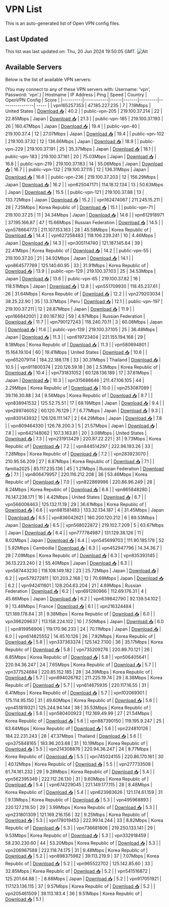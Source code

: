 # VPN List

This is an auto-generated list of Open VPN config files.

## Last Updated

This list was last updated on: Thu, 20 Jun 2024 19:50:05 GMT.
![Alt](https://repobeats.axiom.co/api/embed/186b98318ef1479477931607c1ad7d823f12451f.svg "Repobeats analytics image")

## Available Servers

Below is the list of available VPN servers:

(You may connect to any of these VPN servers with: Username: 'vpn', Password: 'vpn'.)
| Hostname | IP Address | Ping | Speed | Country | OpenVPN Config | Score |
|----------|------------|------|-------|---------|----------------| ----- |
| vpn165257353 | 47.185.227.235 | 7 | 7.19Mbps | United States | [Download 📥](./configs/server_0_US.ovpn) | 40.2 |
| public-vpn-205 | 219.100.37.214 | 22 | 22.85Mbps | Japan | [Download 📥](./configs/server_1_JP.ovpn) | 21.3 |
| public-vpn-185 | 219.100.37.193 | 26 | 160.47Mbps | Japan | [Download 📥](./configs/server_2_JP.ovpn) | 19.4 |
| public-vpn-40 | 219.100.37.4 | 12 | 27.07Mbps | Japan | [Download 📥](./configs/server_3_JP.ovpn) | 19.4 |
| public-vpn-102 | 219.100.37.32 | 12 | 136.66Mbps | Japan | [Download 📥](./configs/server_4_JP.ovpn) | 18.9 |
| public-vpn-229 | 219.100.37.191 | 25 | 35.37Mbps | Japan | [Download 📥](./configs/server_5_JP.ovpn) | 18.1 |
| public-vpn-183 | 219.100.37.161 | 20 | 75.03Mbps | Japan | [Download 📥](./configs/server_6_JP.ovpn) | 16.8 |
| public-vpn-219 | 219.100.37.183 | 14 | 55.06Mbps | Japan | [Download 📥](./configs/server_7_JP.ovpn) | 16.7 |
| public-vpn-132 | 219.100.37.115 | 12 | 136.31Mbps | Japan | [Download 📥](./configs/server_8_JP.ovpn) | 16.6 |
| public-vpn-236 | 219.100.37.203 | 12 | 156.29Mbps | Japan | [Download 📥](./configs/server_9_JP.ovpn) | 16.2 |
| vpn625047171 | 114.18.12.134 | 13 | 50.63Mbps | Japan | [Download 📥](./configs/server_10_JP.ovpn) | 15.5 |
| public-vpn-121 | 219.100.37.88 | 13 | 133.72Mbps | Japan | [Download 📥](./configs/server_11_JP.ovpn) | 15.2 |
| vpn162474067 | 211.245.15.211 | 28 | 7.25Mbps | Korea Republic of | [Download 📥](./configs/server_12_KR.ovpn) | 15.1 |
| public-vpn-71 | 219.100.37.25 | 11 | 34.34Mbps | Japan | [Download 📥](./configs/server_13_JP.ovpn) | 14.6 |
| vpn612918971 | 37.195.166.87 | 47 | 15.66Mbps | Russian Federation | [Download 📥](./configs/server_14_RU.ovpn) | 14.5 |
| vpn578664773 | 211.107.153.163 | 28 | 45.58Mbps | Korea Republic of | [Download 📥](./configs/server_15_KR.ovpn) | 14.4 |
| vpn627258483 | 118.106.239.241 | 10 | 4.46Mbps | Japan | [Download 📥](./configs/server_16_JP.ovpn) | 14.3 |
| vpn305114740 | 121.187.145.64 | 39 | 22.41Mbps | Korea Republic of | [Download 📥](./configs/server_17_KR.ovpn) | 14.2 |
| public-vpn-55 | 219.100.37.20 | 21 | 34.92Mbps | Japan | [Download 📥](./configs/server_18_JP.ovpn) | 14.1 |
| vpn864577769 | 125.140.60.95 | 33 | 31.91Mbps | Korea Republic of | [Download 📥](./configs/server_19_KR.ovpn) | 13.9 |
| public-vpn-129 | 219.100.37.103 | 25 | 34.53Mbps | Japan | [Download 📥](./configs/server_20_JP.ovpn) | 13.6 |
| public-vpn-65 | 219.100.37.82 | 16 | 118.51Mbps | Japan | [Download 📥](./configs/server_21_JP.ovpn) | 12.8 |
| vpn551709930 | 118.45.237.61 | 26 | 31.64Mbps | Korea Republic of | [Download 📥](./configs/server_22_KR.ovpn) | 12.2 |
| vpn279203034 | 38.25.22.90 | 35 | 13.37Mbps | Peru | [Download 📥](./configs/server_23_PE.ovpn) | 12.1 |
| public-vpn-197 | 219.100.37.211 | 12 | 28.87Mbps | Japan | [Download 📥](./configs/server_24_JP.ovpn) | 11.9 |
| vpn166842001 | 2.60.167.162 | 59 | 4.97Mbps | Russian Federation | [Download 📥](./configs/server_25_RU.ovpn) | 11.7 |
| vpn790127243 | 118.240.70.11 | 3 | 60.08Mbps | Japan | [Download 📥](./configs/server_26_JP.ovpn) | 11.6 |
| public-vpn-139 | 219.100.37.105 | 25 | 36.48Mbps | Japan | [Download 📥](./configs/server_27_JP.ovpn) | 11.3 |
| vpn619723404 | 221.155.194.168 | 29 | 8.18Mbps | Korea Republic of | [Download 📥](./configs/server_28_KR.ovpn) | 11.3 |
| vpn580694801 | 15.164.19.104 | 60 | 19.41Mbps | United States | [Download 📥](./configs/server_29_US.ovpn) | 10.6 |
| vpn652079114 | 184.22.188.178 | 33 | 30.31Mbps | Thailand | [Download 📥](./configs/server_30_TH.ovpn) | 10.5 |
| vpn911800374 | 220.126.59.18 | 36 | 2.53Mbps | Korea Republic of | [Download 📥](./configs/server_31_KR.ovpn) | 10.4 |
| vpn731831052 | 60.128.136.189 | 17 | 37.81Mbps | Japan | [Download 📥](./configs/server_32_JP.ovpn) | 10.3 |
| vpn315686646 | 211.47.106.105 | 44 | 2.29Mbps | Korea Republic of | [Download 📥](./configs/server_33_KR.ovpn) | 10.0 |
| vpn253087089 | 39.116.30.88 | 34 | 9.56Mbps | Korea Republic of | [Download 📥](./configs/server_34_KR.ovpn) | 9.7 |
| vpn838941532 | 125.52.75.51 | 17 | 68.19Mbps | Japan | [Download 📥](./configs/server_35_JP.ovpn) | 9.4 |
| vpn289746052 | 60.120.76.129 | 7 | 6.77Mbps | Japan | [Download 📥](./configs/server_36_JP.ovpn) | 9.3 |
| vpn830143932 | 126.126.111.147 | 2 | 64.29Mbps | Japan | [Download 📥](./configs/server_37_JP.ovpn) | 7.8 |
| vpn809464330 | 126.78.200.3 | 5 | 21.57Mbps | Japan | [Download 📥](./configs/server_38_JP.ovpn) | 7.8 |
| vpn642148062 | 107.3.163.81 | 20 | 3.08Mbps | United States | [Download 📥](./configs/server_39_US.ovpn) | 7.3 |
| vpn231913429 | 220.87.22.221 | 31 | 9.73Mbps | Korea Republic of | [Download 📥](./configs/server_40_KR.ovpn) | 7.2 |
| vpn844514297 | 222.98.193.26 | 33 | 7.28Mbps | Korea Republic of | [Download 📥](./configs/server_41_KR.ovpn) | 7.2 |
| vpn283923070 | 210.95.56.209 | 27 | 8.87Mbps | Korea Republic of | [Download 📥](./configs/server_42_KR.ovpn) | 7.1 |
| familia2025 | 85.117.235.136 | 45 | 1.21Mbps | Russian Federation | [Download 📥](./configs/server_43_RU.ovpn) | 7.1 |
| vpn806479957 | 220.116.212.208 | 36 | 53.46Mbps | Korea Republic of | [Download 📥](./configs/server_44_KR.ovpn) | 7.0 |
| vpn822869996 | 220.86.96.249 | 28 | 8.24Mbps | Korea Republic of | [Download 📥](./configs/server_45_KR.ovpn) | 6.8 |
| vpn865848280 | 76.147.238.171 | 16 | 4.42Mbps | United States | [Download 📥](./configs/server_46_US.ovpn) | 6.7 |
| vpn566008463 | 125.132.11.19 | 29 | 36.61Mbps | Korea Republic of | [Download 📥](./configs/server_47_KR.ovpn) | 6.6 |
| vpn981581483 | 133.32.134.187 | 4 | 31.45Mbps | Japan | [Download 📥](./configs/server_48_JP.ovpn) | 6.5 |
| vpn836042621 | 180.200.120.212 | 6 | 89.53Mbps | Japan | [Download 📥](./configs/server_49_JP.ovpn) | 6.5 |
| vpn568022872 | 219.102.7.209 | 5 | 63.67Mbps | Japan | [Download 📥](./configs/server_50_JP.ovpn) | 6.4 |
| vpn777784987 | 131.129.38.126 | 11 | 8.02Mbps | Japan | [Download 📥](./configs/server_51_JP.ovpn) | 6.4 |
| vpn545699703 | 111.90.185.178 | 52 | 5.92Mbps | Cambodia | [Download 📥](./configs/server_52_KH.ovpn) | 6.3 |
| vpn452947796 | 14.34.36.7 | 28 | 7.09Mbps | Korea Republic of | [Download 📥](./configs/server_53_KR.ovpn) | 6.3 |
| vpn835393145 | 36.13.223.240 | 2 | 55.40Mbps | Japan | [Download 📥](./configs/server_54_JP.ovpn) | 6.3 |
| vpn587443230 | 118.108.149.182 | 23 | 25.72Mbps | Japan | [Download 📥](./configs/server_55_JP.ovpn) | 6.2 |
| vpn579272811 | 101.203.2.168 | 12 | 70.69Mbps | Japan | [Download 📥](./configs/server_56_JP.ovpn) | 6.2 |
| vpn942411601 | 128.204.63.204 | 21 | 4.69Mbps | Russian Federation | [Download 📥](./configs/server_57_RU.ovpn) | 6.2 |
| vpn691280966 | 112.69.176.31 | 4 | 45.66Mbps | Japan | [Download 📥](./configs/server_58_JP.ovpn) | 6.2 |
| vpn639842790 | 92.139.54.102 | 9 | 13.46Mbps | France | [Download 📥](./configs/server_59_FR.ovpn) | 6.1 |
| vpn216324484 | 121.189.178.84 | 31 | 9.38Mbps | Korea Republic of | [Download 📥](./configs/server_60_KR.ovpn) | 6.0 |
| vpn396209637 | 113.158.224.102 | 10 | 7.50Mbps | Japan | [Download 📥](./configs/server_61_JP.ovpn) | 6.0 |
| vpn819956906 | 119.170.96.233 | 24 | 70.11Mbps | Japan | [Download 📥](./configs/server_62_JP.ovpn) | 6.0 |
| vpn614825552 | 14.45.10.126 | 26 | 7.92Mbps | Korea Republic of | [Download 📥](./configs/server_63_KR.ovpn) | 5.8 |
| vpn337363374 | 125.142.7.100 | 36 | 35.17Mbps | Korea Republic of | [Download 📥](./configs/server_64_KR.ovpn) | 5.8 |
| vpn735209276 | 220.89.70.121 | 26 | 6.85Mbps | Korea Republic of | [Download 📥](./configs/server_65_KR.ovpn) | 5.8 |
| vpn506405641 | 220.94.36.247 | 24 | 7.65Mbps | Korea Republic of | [Download 📥](./configs/server_66_KR.ovpn) | 5.7 |
| vpn377524684 | 220.85.152.185 | 28 | 34.39Mbps | Korea Republic of | [Download 📥](./configs/server_67_KR.ovpn) | 5.7 |
| vpn894026782 | 211.225.19.74 | 29 | 8.38Mbps | Korea Republic of | [Download 📥](./configs/server_68_KR.ovpn) | 5.7 |
| vpn614675935 | 220.117.16.55 | 31 | 6.41Mbps | Korea Republic of | [Download 📥](./configs/server_69_KR.ovpn) | 5.7 |
| vpn102069301 | 175.114.95.150 | 31 | 49.60Mbps | Korea Republic of | [Download 📥](./configs/server_70_KR.ovpn) | 5.6 |
| vpn451819321 | 125.244.94.144 | 38 | 35.53Mbps | Korea Republic of | [Download 📥](./configs/server_71_KR.ovpn) | 5.6 |
| vpn580400923 | 112.169.49.99 | 27 | 21.54Mbps | Korea Republic of | [Download 📥](./configs/server_72_KR.ovpn) | 5.6 |
| vpn887390150 | 119.195.9.247 | 25 | 63.64Mbps | Korea Republic of | [Download 📥](./configs/server_73_KR.ovpn) | 5.6 |
| vpn224810126 | 184.22.231.243 | 28 | 47.37Mbps | Thailand | [Download 📥](./configs/server_74_TH.ovpn) | 5.6 |
| vpn375848165 | 183.96.203.68 | 31 | 10.19Mbps | Korea Republic of | [Download 📥](./configs/server_75_KR.ovpn) | 5.5 |
| vpn214308876 | 220.94.36.247 | 24 | 8.77Mbps | Korea Republic of | [Download 📥](./configs/server_76_KR.ovpn) | 5.5 |
| vpn745024155 | 220.86.170.161 | 30 | 40.12Mbps | Korea Republic of | [Download 📥](./configs/server_77_KR.ovpn) | 5.5 |
| vpn277733508 | 61.74.161.232 | 29 | 9.28Mbps | Korea Republic of | [Download 📥](./configs/server_78_KR.ovpn) | 5.4 |
| vpn562395349 | 222.112.28.130 | 31 | 9.60Mbps | Korea Republic of | [Download 📥](./configs/server_79_KR.ovpn) | 5.4 |
| vpn674229045 | 221.149.177.115 | 28 | 8.48Mbps | Korea Republic of | [Download 📥](./configs/server_80_KR.ovpn) | 5.4 |
| vpn623983626 | 121.174.61.159 | 31 | 9.13Mbps | Korea Republic of | [Download 📥](./configs/server_81_KR.ovpn) | 5.3 |
| vpn495968893 | 220.127.218.50 | 29 | 3.99Mbps | Korea Republic of | [Download 📥](./configs/server_82_KR.ovpn) | 5.3 |
| vpn231801309 | 121.169.216.156 | 32 | 9.25Mbps | Korea Republic of | [Download 📥](./configs/server_83_KR.ovpn) | 5.3 |
| vpn178019453 | 222.99.14.244 | 33 | 8.82Mbps | Korea Republic of | [Download 📥](./configs/server_84_KR.ovpn) | 5.3 |
| vpn736681806 | 219.250.133.141 | 29 | 9.53Mbps | Korea Republic of | [Download 📥](./configs/server_85_KR.ovpn) | 5.3 |
| vpn332918459 | 58.230.230.60 | 44 | 53.20Mbps | Korea Republic of | [Download 📥](./configs/server_86_KR.ovpn) | 5.3 |
| vpn206967588 | 222.118.74.175 | 31 | 9.48Mbps | Korea Republic of | [Download 📥](./configs/server_87_KR.ovpn) | 5.2 |
| vpn898375962 | 39.113.219.9 | 37 | 7.07Mbps | Korea Republic of | [Download 📥](./configs/server_88_KR.ovpn) | 5.2 |
| vpn965522702 | 125.142.85.60 | 33 | 32.85Mbps | Korea Republic of | [Download 📥](./configs/server_89_KR.ovpn) | 5.2 |
| vpn541516872 | 125.201.64.88 | - | 8.88Mbps | Japan | [Download 📥](./configs/server_90_JP.ovpn) | 5.2 |
| vpn917051921 | 117.123.136.115 | 37 | 9.57Mbps | Korea Republic of | [Download 📥](./configs/server_91_KR.ovpn) | 5.2 |
| vpn205461509 | 39.113.183.4 | 36 | 9.51Mbps | Korea Republic of | [Download 📥](./configs/server_92_KR.ovpn) | 5.1 |
